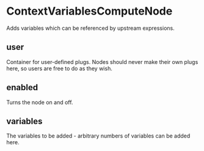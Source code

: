 # ContextVariablesComputeNode

Adds variables which can be referenced by upstream expressions.

## user 

 Container for user-defined plugs. Nodes
should never make their own plugs here,
so users are free to do as they wish. 

## enabled 

 Turns the node on and off. 

## variables 

 The variables to be added - arbitrary numbers of variables
can be added here. 

